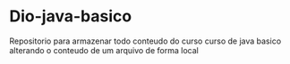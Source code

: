 # Dio-java-basico
Repositorio para armazenar todo conteudo do curso curso de java basico
 alterando o conteudo de um arquivo de forma local